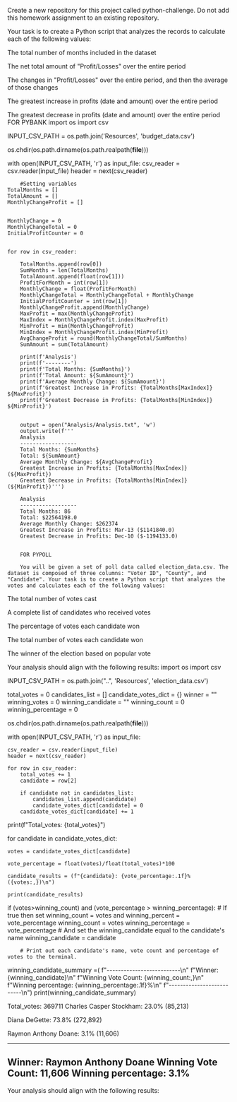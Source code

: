 Create a new repository for this project called python-challenge. Do not add this homework assignment to an existing repository.

Your task is to create a Python script that analyzes the records to calculate each of the following values:

The total number of months included in the dataset

The net total amount of "Profit/Losses" over the entire period

The changes in "Profit/Losses" over the entire period, and then the average of those changes

The greatest increase in profits (date and amount) over the entire period

The greatest decrease in profits (date and amount) over the entire period
FOR PYBANK
import os
import csv


INPUT_CSV_PATH = os.path.join('Resources', 'budget_data.csv')

os.chdir(os.path.dirname(os.path.realpath(__file__)))

with open(INPUT_CSV_PATH, 'r') as input_file:
    csv_reader = csv.reader(input_file)
    header = next(csv_reader)

        #Setting variables
    TotalMonths = []
    TotalAmount = []
    MonthlyChangeProfit = []


    MonthlyChange = 0
    MonthlyChangeTotal = 0
    InitialProfitCounter = 0


    for row in csv_reader:
        
        TotalMonths.append(row[0])
        SumMonths = len(TotalMonths)
        TotalAmount.append(float(row[1]))
        ProfitForMonth = int(row[1])
        MonthlyChange = float(ProfitForMonth)
        MonthlyChangeTotal = MonthlyChangeTotal + MonthlyChange
        InitialProfitCounter = int(row[1])
        MonthlyChangeProfit.append(MonthlyChange)
        MaxProfit = max(MonthlyChangeProfit)
        MaxIndex = MonthlyChangeProfit.index(MaxProfit)
        MinProfit = min(MonthlyChangeProfit)
        MinIndex = MonthlyChangeProfit.index(MinProfit)
        AvgChangeProfit = round(MonthlyChangeTotal/SumMonths)
        SumAmount = sum(TotalAmount)

        print(f'Analysis')
        print(f'--------')
        print(f'Total Months: {SumMonths}')
        print(f'Total Amount: ${SumAmount}')
        print(f'Average Monthly Change: ${SumAmount}')
        print(f'Greatest Increase in Profits: {TotalMonths[MaxIndex]} ${MaxProfit}')
        print(f'Greatest Decrease in Profits: {TotalMonths[MinIndex]} ${MinProfit}')


        output = open("Analysis/Analysis.txt", 'w')
        output.write(f'''
        Analysis
        ------------------
        Total Months: {SumMonths}
        Total: ${SumAmount}
        Average Monthly Change: ${AvgChangeProfit}
        Greatest Increase in Profits: {TotalMonths[MaxIndex]} (${MaxProfit})
        Greatest Decrease in Profits: {TotalMonths[MinIndex]} (${MinProfit})''')
        
        Analysis
        ------------------
        Total Months: 86
        Total: $22564198.0
        Average Monthly Change: $262374
        Greatest Increase in Profits: Mar-13 ($1141840.0)
        Greatest Decrease in Profits: Dec-10 ($-1194133.0)


        FOR PYPOLL

        You will be given a set of poll data called election_data.csv. The dataset is composed of three columns: "Voter ID", "County", and "Candidate". Your task is to create a Python script that analyzes the votes and calculates each of the following values:

The total number of votes cast

A complete list of candidates who received votes

The percentage of votes each candidate won

The total number of votes each candidate won

The winner of the election based on popular vote

Your analysis should align with the following results:
import os
import csv


INPUT_CSV_PATH = os.path.join("..", 'Resources', 'election_data.csv')

total_votes = 0
candidates_list = []
candidate_votes_dict = {}
winner = ""
winning_votes = 0
winning_candidate = ""
winning_count = 0
winning_percentage = 0


os.chdir(os.path.dirname(os.path.realpath(__file__)))

with open(INPUT_CSV_PATH, 'r') as input_file:
    
    csv_reader = csv.reader(input_file)
    header = next(csv_reader)

    for row in csv_reader:
        total_votes += 1
        candidate = row[2]

        if candidate not in candidates_list:
            candidates_list.append(candidate)
            candidate_votes_dict[candidate] = 0
        candidate_votes_dict[candidate] += 1
           
print(f"Total_votes: {total_votes}")


for candidate in candidate_votes_dict:

       
    votes = candidate_votes_dict[candidate]
            
    vote_percentage = float(votes)/float(total_votes)*100
                
    candidate_results = (f"{candidate}: {vote_percentage:.1f}%  ({votes:,})\n")
        
    print(candidate_results)

if (votes>winning_count) and (vote_percentage > winning_percentage):
            # If true then set winning_count = votes and winning_percent = vote_percentage
            winning_count = votes
            winning_percentage = vote_percentage
            # And set the winning_candidate equal to the candidate's name
            winning_candidate = candidate
        
        # Print out each candidate's name, vote count and percentage of votes to the terminal.

    
winning_candidate_summary =(
        f"--------------------------\n"
        f"Winner: {winning_candidate}\n"
        f"Winning Vote Count: {winning_count:,}\n"
        f"Winning percentage: {winning_percentage:.1f}%\n"
        f"--------------------------\n")
print(winning_candidate_summary)




    
Total_votes: 369711
Charles Casper Stockham: 23.0%  (85,213)

Diana DeGette: 73.8%  (272,892)

Raymon Anthony Doane: 3.1%  (11,606)

--------------------------
Winner: Raymon Anthony Doane
Winning Vote Count: 11,606
Winning percentage: 3.1%
--------------------------


    


Your analysis should align with the following results:
